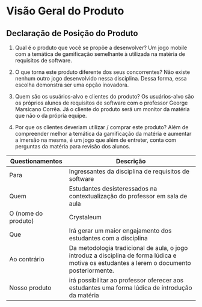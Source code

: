 # Visão Geral do Produto

## **Declaração de Posição do Produto**

1. Qual é o produto que você se propõe a desenvolver? Um jogo mobile com a temática de gamificação semelhante à utilizada na matéria de requisitos de software.

2. O que torna este produto diferente dos seus concorrentes? Não existe nenhum outro jogo desenvolvido nessa disciplina. Dessa forma, essa escolha demonstra ser uma opção inovadora.

3. Quem são os usuários-alvo e clientes do produto? Os usuários-alvo são os próprios alunos de requisitos de software com o professor George Marsicano Corrêa. Já o cliente do produto será um monitor da matéria que não o da própria equipe.

4. Por que os clientes deveriam utilizar / comprar este produto? Além de compreender melhor a temática da gamificação da matéria e aumentar a imersão na mesma, é um jogo que além de entreter, conta com perguntas da matéria para revisão dos alunos.

| Questionamentos     | Descrição                                                                                                                                      |
| ------------------- | ---------------------------------------------------------------------------------------------------------------------------------------------- |
| Para                | Ingressantes da disciplina de requisitos de software                                                                                            |
| Quem                | Estudantes desisteressados na contextualização do professor em sala de aula                                                                                         |
| O (nome do produto) | Crystaleum                                                                                                                                     |
| Que                 | Irá gerar um maior engajamento dos estudantes com a disciplina                                                                                 |
| Ao contrário        | Da metodologia tradicional de aula, o jogo introduz a disciplina de forma lúdica e motiva os estudantes a lerem o documento posteriormente. |
| Nosso produto       | irá possibilitar ao professor oferecer aos estudantes uma forma lúdica de introdução da matéria |
